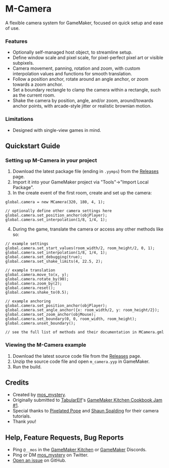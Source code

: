 # M-Camera

A flexible camera system for GameMaker, focused on quick setup and ease of use.

### Features

- Optionally self-managed host object, to streamline setup.
- Define window scale and pixel scale, for pixel-perfect pixel art or visible subpixels.
- Camera movement, panning, rotation and zoom, with custom interpolation values and functions for smooth translation.
- Follow a position anchor, rotate around an angle anchor, or zoom towards a zoom anchor.
- Set a boundary rectangle to clamp the camera within a rectangle, such as the current room.
- Shake the camera by position, angle, and/or zoom, around/towards anchor points, with arcade-style jitter or realistic brownian motion.

### Limitations

- Designed with single-view games in mind.

## Quickstart Guide

### Setting up M-Camera in your project

1. Download the latest package file (ending in `.yymps`) from the [Releases](https://github.com/mosmystery/M-Camera/releases) page.
2. Import it into your GameMaker project via "Tools"->"Import Local Package".
3. In the create event of the first room, create and set up the camera:

```gml
global.camera = new MCamera(320, 180, 4, 1);

// optionally define other camera settings here
global.camera.set_position_anchor(objPlayer);
global.camera.set_interpolation(1/8, 1/4, 1);
```

4. During the game, translate the camera or access any other methods like so:

```gml
// example settings
global.camera.set_start_values(room_width/2, room_height/2, 0, 1);
global.camera.set_interpolation(1/8, 1/4, 1);
global.camera.set_debugging(true);
global.camera.set_shake_limits(4, 22.5, 2);

// example translation
global.camera.move_to(x, y);
global.camera.rotate_by(90);
global.camera.zoom_by(2);
global.camera.reset();
global.camera.shake_to(0.5);

// example anchoring
global.camera.set_position_anchor(objPlayer);
global.camera.set_angle_anchor({x: room_width/2, y: room_height/2});
global.camera.set_zoom_anchor(objMouse);
global.camera.set_boundary(0, 0, room_width, room_height);
global.camera.unset_boundary();

// see the full list of methods and their documentation in MCamera.gml
```

### Viewing the M-Camera example

1. Download the latest source code file from the [Releases](https://github.com/mosmystery/M-Camera/releases) page.
2. Unzip the source code file and open `m_camera.yyp` in GameMaker.
3. Run the build.

## Credits

- Created by [mos_mystery](https://twitter.com/mos_mystery).
- Originally submitted to [TabularElf](https://twitter.com/TabularElf)'s [GameMaker Kitchen Cookbook Jam #1](https://itch.io/jam/cookbook-jam-1).
- Special thanks to [Pixelated Pope](https://www.youtube.com/@PixelatedPope) and [Shaun Spalding](https://www.youtube.com/@ShaunJS) for their camera tutorials.
- Thank *you*!

## Help, Feature Requests, Bug Reports

- Ping `@__mos` in the [GameMaker Kitchen](https://discord.gg/8krYCqr) or [GameMaker](https://discord.com/invite/gamemaker) Discords.
- Ping or DM [mos_mystery](https://twitter.com/mos_mystery) on Twitter.
- [Open an issue](https://github.com/mosmystery/M-Camera/issues) on GitHub.